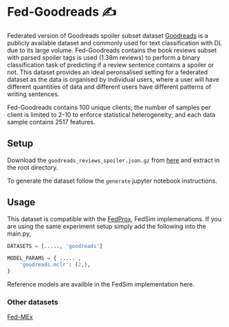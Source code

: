 # Fed-Goodreads ✍️
Federated version of Goodreads spoiler subset dataset
[Goodreads](https://sites.google.com/eng.ucsd.edu/ucsdbookgraph) is a publicly available dataset and commonly used for text classification with DL due to its large volume.
Fed-Goodreads contains the book reviews subset with parsed spoiler tags is used (1.38m reviews) to perform a binary classification task of predicting if a review sentence contains a spoiler or not.
This dataset provides an ideal peronsalised setting for a federated dataset as the data is organised by individual users, where a user will have different quantities of data and different users have different patterns of writing sentences. 

Fed-Goodreads contains 100 unique clients; the number of samples per client is limited to 2-10 to enforce statistical heterogeneity; and each data sample contains 2517 features.

## Setup
Download the ```goodreads_reviews_spoiler.json.gz``` from [here](https://drive.google.com/uc?id=196W2kDoZXRPjzbTjM6uvTidn6aTpsFnS) and extract in the root directory.

To generate the dataset follow the ```generate``` jupyter notebook instructions.

## Usage
This dataset is compatible with the [FedProx](https://github.com/litian96/FedProx), FedSim implemenations. If you are using the same experiment setup simply add the following into the main.py,

```python
DATASETS = [....., 'goodreads']

MODEL_PARAMS = { ..... , 
    'goodreads.mclr': (2,), 
}

```

Reference models are availble in the FedSim implementation here.


### Other datasets
[Fed-MEx](https://github.com/chamathpali/Fed-MEx)
